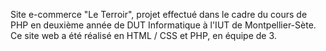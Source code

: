 Site e-commerce "Le Terroir", projet effectué dans le cadre du cours de PHP en deuxième année de DUT Informatique à l'IUT de Montpellier-Sète. Ce site web a été réalisé en HTML / CSS et PHP, en équipe de 3.
